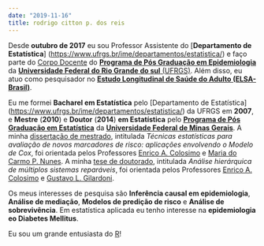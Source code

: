 ```yaml
---
date: "2019-11-16"
title: rodrigo citton p. dos reis
---
```


Desde __outubro de 2017__ eu sou Professor Assistente do [__Departamento de Estatística__] (https://www.ufrgs.br/ime/departamentos/estatistica/) e faço parte do [Corpo Docente](http://www.ufrgs.br/ppgepi/docentes-1/permanentes) do [__Programa de Pós Graduação em Epidemiologia__](http://www.ufrgs.br/ppgepi) da [__Universidade Federal do Rio Grande do sul__ (UFRGS)](http://www.ufrgs.br). Além disso, eu atuo como pesquisador no [__Estudo Longitudinal de Saúde do Adulto (ELSA-Brasil)__](http://www.elsa.org.br/).

Eu me formei __Bacharel em Estatística__ pelo [Departamento de Estatística] (https://www.ufrgs.br/ime/departamentos/estatistica/) da UFRGS em __2007__, e __Mestre__ (__2010__) e __Doutor__ (__2014__) __em Estatística__ pelo [__Programa de Pós Graduação em Estatística__](http://www.est.ufmg.br/portal/pos-graduacao) da [__Universidade Federal de Minas Gerais__](https://ufmg.br/). A minha [dissertação de mestrado](https://repositorio.ufmg.br/handle/1843/BUBD-AXFLZU), intitulada _Técnicas estatísticas para avaliação de novos marcadores de risco: aplicações envolvendo o Modelo de Cox_, foi orientada pelos Professores [Enrico A. Colosimo](http://www.est.ufmg.br/~enricoc/) e [Maria do Carmo P. Nunes](http://somos.ufmg.br/professor/maria-do-carmo-pereira-nunes). A minha [tese de doutorado](https://repositorio.ufmg.br/handle/1843/BUBD-9UNJCB), intitulada _Análise hierárquica de múltiplos sistemas reparáveis_, foi orientada pelos Professores [Enrico A. Colosimo](http://www.est.ufmg.br/~enricoc/) e [Gustavo L. Gilardoni](https://www.researchgate.net/profile/Gustavo_Gilardoni).

Os meus interesses de pesquisa são __Inferência causal em epidemiologia__, __Análise de mediação__, __Modelos de predição de risco__ e __Análise de sobrevivência__. Em estatística aplicada eu tenho interesse na __epidemiologia eo Diabetes Mellitus__.

Eu sou um grande entusiasta do [R](https://www.r-project.org/)!
